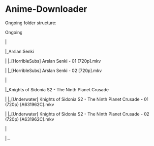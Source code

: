 # Anime-Downloader

Ongoing folder structure:

Ongoing

|  

|_Arslan Senki

| |_[HorribleSubs] Arslan Senki - 01 [720p].mkv

| |_[HorribleSubs] Arslan Senki - 02 [720p].mkv

|  

|_Knights of Sidonia S2 - The Ninth Planet Crusade

| |_[Underwater] Knights of Sidonia S2 - The Ninth Planet Crusade - 01 (720p) [A631962C].mkv

| |_[Underwater] Knights of Sidonia S2 - The Ninth Planet Crusade - 02 (720p) [A631962C].mkv

|  

|...
